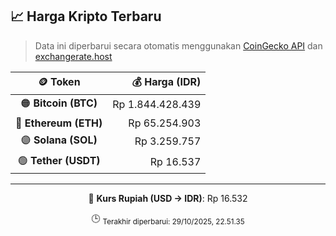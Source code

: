 

<!-- HARGA_KRIPTO -->
## 📈 Harga Kripto Terbaru

> Data ini diperbarui secara otomatis menggunakan [CoinGecko API](https://www.coingecko.com/) dan [exchangerate.host](https://exchangerate.host/)

<div align="center">

| 🪙 Token | 💰 Harga (IDR) |
|:------:|---------------:|
| 🟠 **Bitcoin (BTC)**   | Rp 1.844.428.439 |
| 🔵 **Ethereum (ETH)**  | Rp 65.254.903 |
| 🟣 **Solana (SOL)**    | Rp 3.259.757 |
| 🟢 **Tether (USDT)**   | Rp 16.537 |

---

💱 **Kurs Rupiah (USD → IDR)**: Rp 16.532

🕒 <sub>Terakhir diperbarui: 29/10/2025, 22.51.35</sub>

</div>
<!-- /HARGA_KRIPTO -->